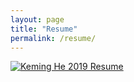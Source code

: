 ```yaml
---
layout: page
title: "Resume"
permalink: /resume/
---
```

[![Keming He 2019 Resume](../assets/images/KemingHe-AU19PortfolioResumever.20191204-1.png)](../assets/pdfs/KemingHe-AU19PortfolioResumever.20191204.pdf)
